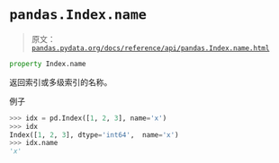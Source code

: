 # `pandas.Index.name`

> 原文：[`pandas.pydata.org/docs/reference/api/pandas.Index.name.html`](https://pandas.pydata.org/docs/reference/api/pandas.Index.name.html)

```py
property Index.name
```

返回索引或多级索引的名称。

例子

```py
>>> idx = pd.Index([1, 2, 3], name='x')
>>> idx
Index([1, 2, 3], dtype='int64',  name='x')
>>> idx.name
'x' 
```
